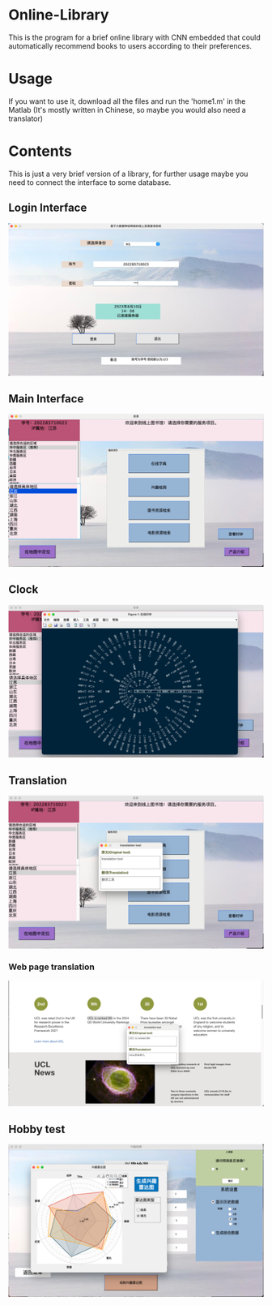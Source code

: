 # Online-Library
This is the program for a brief online library with CNN embedded that could automatically recommend books to users according to their preferences.

# Usage
If you want to use it, download all the files and run the 'home1.m' in the Matlab (It's mostly written in Chinese, so maybe you would also need a translator)

# Contents
This is just a very brief version of a library, for further usage maybe you need to connect the interface to some database.
## Login Interface
![Login Interface](https://github.com/Asuka008/Online-Library/blob/main/Image/1.png)
## Main Interface
![Main Interface](https://github.com/Asuka008/Online-Library/blob/main/Image/2.png)
## Clock
![Clock](https://github.com/Asuka008/Online-Library/blob/main/Image/3.png)
## Translation
![Translation](https://github.com/Asuka008/Online-Library/blob/main/Image/4.png)
### Web page translation
![Web page translation](https://github.com/Asuka008/Online-Library/blob/main/Image/5.png)
## Hobby test
![Hobby test](https://github.com/Asuka008/Online-Library/blob/main/Image/6.png)


